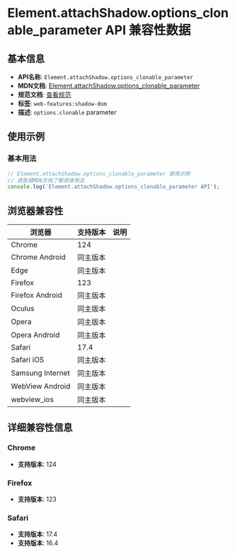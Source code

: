 # Element.attachShadow.options_clonable_parameter API 兼容性数据

## 基本信息

- **API名称**: `Element.attachShadow.options_clonable_parameter`
- **MDN文档**: [Element.attachShadow.options_clonable_parameter](https://developer.mozilla.org/docs/Web/API/Element/attachShadow#clonable)
- **规范文档**: [查看规范](https://dom.spec.whatwg.org/#dom-shadowrootinit-clonable)
- **标签**: `web-features:shadow-dom`
- **描述**: `options.clonable` parameter

## 使用示例

### 基本用法

```javascript
// Element.attachShadow.options_clonable_parameter 使用示例
// 请查阅MDN文档了解具体用法
console.log('Element.attachShadow.options_clonable_parameter API');
```

## 浏览器兼容性

| 浏览器 | 支持版本 | 说明 |
|--------|----------|------|
| Chrome | 124 |  |
| Chrome Android | 同主版本 |  |
| Edge | 同主版本 |  |
| Firefox | 123 |  |
| Firefox Android | 同主版本 |  |
| Oculus | 同主版本 |  |
| Opera | 同主版本 |  |
| Opera Android | 同主版本 |  |
| Safari | 17.4 |  |
| Safari iOS | 同主版本 |  |
| Samsung Internet | 同主版本 |  |
| WebView Android | 同主版本 |  |
| webview_ios | 同主版本 |  |

## 详细兼容性信息

### Chrome

- **支持版本**: 124

### Firefox

- **支持版本**: 123

### Safari

- **支持版本**: 17.4
- **支持版本**: 16.4

